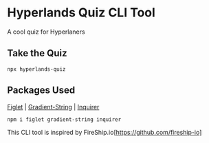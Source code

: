 # Hyperlands Quiz CLI Tool
A cool quiz for Hyperlaners

## Take the Quiz
```
npx hyperlands-quiz
```

## Packages Used
[Figlet](https://github.com/patorjk/figlet.js) | [Gradient-String](https://github.com/bokub/gradient-string) | [Inquirer](https://github.com/SBoudrias/Inquirer.js)

```
npm i figlet gradient-string inquirer
```

This CLI tool is inspired by FireShip.io[https://github.com/fireship-io]
